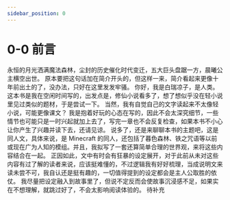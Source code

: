 ```yaml
---
sidebar_position: 0
---
```


# 0-0 前言

永恒的月光洒满魔法森林，尘封的历史催化时代变迁，五大巨头盘踞一方，晨曦公主横空出世。
 原本要把这句话加在简介开头的，但这样一来，简介看起来更像十年前出土的了，没办法，只好在这里发发牢骚。 
你好，我是白瑞凉子，是人类。 这本书是我在空闲时间写的，出发点是，修仙小说看多了，想了想似乎没在轻小说里见过类似的题材，于是尝试一下。
当然，我有自觉自己的文字读起来不太像轻小说，可能更像课文？ 我是抱着好玩的心态在写的，因此不会太深究细节，一些情节也可能只是一时兴起就加上去了，写完一章也不会反复检查，如果本书不小心让你产生了兴趣并读下去，还请见谅。
 说多了，还是来聊聊本书的主题吧，这是同人文，具体来说，是 Minecraft 的同人，还包括了暮色森林、铁之咒语等以前或现在广为人知的模组。并且，我拟写了一套还算简单合理的世界观，来将这些内容结合在一起。 
正因如此，文中有时会有狂暴的设定展开，对于此前从未对这些内容有过了解的读者来说，应该挺难懂的，不过逻辑我有好好梳理，当成说明文来读未尝不可，我自认还是挺有趣的，一切值得提到的设定都会是主人公取胜的依仗。
我尽量把设定融入到故事里了，但说不定反而会使故事沉浸感不足，如果实在不想理解，就跳过好了，不会太影响阅读体验的。
待补充